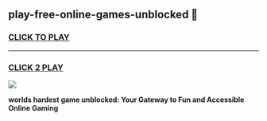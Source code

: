 
## play-free-online-games-unblocked 👋
<h3>
<a href="https://premium.freeplayer.one?title=play-free-online-games-unblocked&ref=14F">CLICK TO PLAY</a></h3>
<hr>

<h3>
<a href="https://premium.freeplayer.one?title=play-free-online-games-unblocked&ref=14F">CLICK 2 PLAY</a>
  
</h3>

<a href="https://premium.freeplayer.one?title=play-free-online-games-unblocked&ref=12F/"><img src="https://clearcache.store/games.png"></a>


**worlds hardest game unblocked: Your Gateway to Fun and Accessible Online Gaming**
